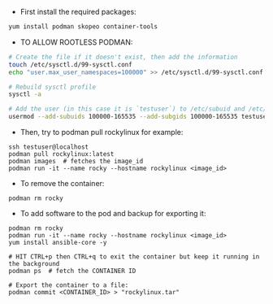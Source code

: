 * First install the required packages:
```bash
yum install podman skopeo container-tools
```

* TO ALLOW ROOTLESS PODMAN:
```bash
# Create the file if it doesn't exist, then add the information
touch /etc/sysctl.d/99-sysctl.conf
echo "user.max_user_namespaces=100000" >> /etc/sysctl.d/99-sysctl.conf

# Rebuild sysctl profile
sysctl -a

# Add the user (in this case it is `testuser`) to /etc/subuid and /etc/subgid
usermod --add-subuids 100000-165535 --add-subgids 100000-165535 testuser
```

* Then, try to podman pull rockylinux for example:
```
ssh testuser@localhost
podman pull rockylinux:latest
podman images  # fetches the image_id
podman run -it --name rocky --hostname rockylinux <image_id>
```

* To remove the container:
```
podman rm rocky
```

* To add software to the pod and backup for exporting it:
```
podman rm rocky
podman run -it --name rocky --hostname rockylinux <image_id>
yum install ansible-core -y

# HIT CTRL+p then CTRL+q to exit the container but keep it running in the background
podman ps  # fetch the CONTAINER ID

# Export the container to a file:
podman commit <CONTAINER_ID> > "rockylinux.tar"
```
